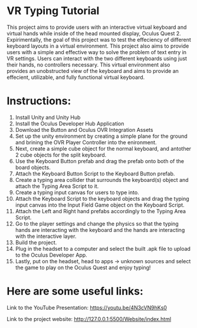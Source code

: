 # VR Typing Tutorial

This project aims to provide users with an interactive virtual keyboard and virtual hands while inside of the head mounted display, Oculus Quest 2. Expirimentally, the goal of this project was to test the effeciency of different keyboard layouts in a virtual environment. This project also aims to provide users with a simple and effective way to solve the problem of text entry in VR settings. Users can interact with the two different keyboards using just their hands, no controllers necessary. This virtual environment also provides an unobstructed view of the keyboard and aims to provide an effecient, utilizable, and fully functional virtual keyboard. 

# Instructions:

1. Install Unity and Unity Hub
2. Install the Oculus Developer Hub Application
3. Download the Button and Oculus OVR Integration Assets
4. Set up the unity environment by creating a simple plane for the ground and brining the OVR Player Controller into the enironment. 
5. Next, create a simple cube object for the normal keyboard, and antother 2 cube objects for the split keyboard.
6. Use the Keyboard Button prefab and drag the prefab onto both of the board objects. 
7. Attach the Keyboard Button Script to the Keyboard Button prefab. 
8. Create a typing area collider that surrounds the keyboard(s) object and attach the Typing Area Script to it. 
9. Create a typing input canvas for users to type into. 
10. Attach the Keyboard Script to the keyboard objects and drag the typing input canvas into the Input Field Game object on the Keyboard Script.
11. Attach the Left and Right hand prefabs accordingly to the Typing Area Script. 
12. Go to the player settings and change the physics so that the typing hands are interacting with the keyboard and the hands are interacting with the interactive layer. 
13. Build the project. 
14. Plug in the headset to a computer and select the built .apk file to upload to the Oculus Developer App. 
15. Lastly, put on the headset, head to apps -> unknown sources and select the game to play on the Oculus Quest and enjoy typing!

# Here are some useful links:

Link to the YouTube Presentation: https://youtu.be/4N3cVN9hKs0

Link to the project website: http://127.0.0.1:5500/Website/index.html



